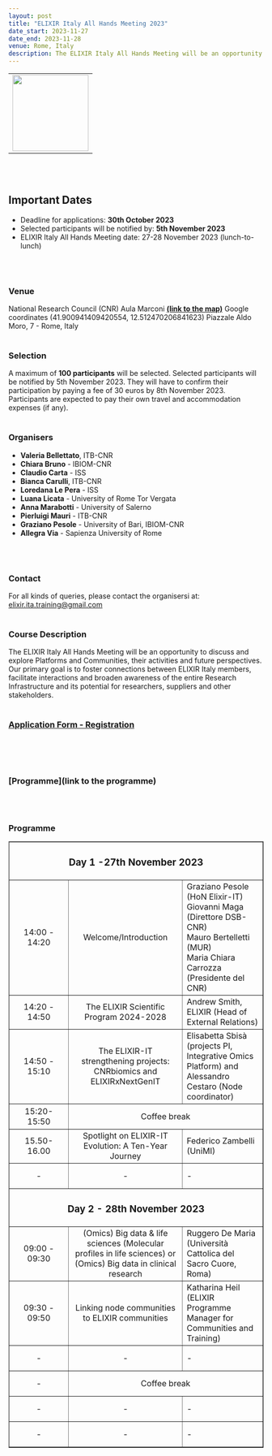 ```yaml
---
layout: post
title: "ELIXIR Italy All Hands Meeting 2023"
date_start: 2023-11-27
date_end: 2023-11-28
venue: Rome, Italy
description: The ELIXIR Italy All Hands Meeting will be an opportunity to discuss and explore Platforms and Communities, their activities and future perspectives. Our primary goal is to foster connections between ELIXIR Italy members, facilitate interactions and broaden awareness of the entire Research Infrastructure and its potential for researchers, suppliers and other stakeholders.
---
```


<table border="0">
  <tr>
 <td><a href="http://elixir-italy.org"><img src="../../../img/logo_iib.png" height="150"></a></td>
  </tr>
</table>
<br>
<br>

## Important Dates
- Deadline for applications: **30th October 2023**
- Selected participants will be notified by: **5th November 2023**
- ELIXIR Italy All Hands Meeting date: 27-28 November 2023 (lunch-to-lunch)
<br>
<br>


### Venue
National Research Council (CNR)
Aula Marconi  [**(link to the map)**](https://maps.app.goo.gl/KK18cbgt6uyyRkt78)
Google coordinates (41.900941409420554, 12.512470206841623)
Piazzale Aldo Moro, 7 - Rome, Italy
<br>
<br>



### **Selection** 
A maximum of **100 participants** will be selected. Selected participants will be notified by 5th November 2023. They will have to confirm their participation by paying a fee of 30 euros by 8th November 2023.
Participants are expected to pay their own travel and accommodation expenses (if any).
<br>
<br>

### Organisers
- **Valeria Bellettato**, ITB-CNR
- **Chiara Bruno** - IBIOM-CNR
- **Claudio Carta** - ISS
- **Bianca Carulli**, ITB-CNR
- **Loredana Le Pera** - ISS
- **Luana Licata** - University of Rome Tor Vergata
- **Anna Marabotti** - University of Salerno
- **Pierluigi Mauri** - ITB-CNR
- **Graziano Pesole** - University of Bari, IBIOM-CNR
- **Allegra Via** - Sapienza University of Rome
<br>
<br>


### Contact 
For all kinds of queries, please contact the organisersi at: 
[elixir.ita.training@gmail.com](mailto:elixir.ita.training@gmail.com) 
<br>
<br>

### Course Description 
The ELIXIR Italy All Hands Meeting will be an opportunity to discuss and explore Platforms and Communities, their activities and future perspectives. Our primary goal is to foster connections between ELIXIR Italy members, facilitate interactions and broaden awareness of the entire Research Infrastructure and its potential for researchers, suppliers and other stakeholders.
<br>
<br>


### [Application Form - Registration](https://forms.gle/uH9eYFDaWZNJPNuG9)
<br>
<br>
<br>

### [Programme](link to the programme)


<br>
<br>



























### Programme
<table border="1" width="700">
  <tr>
    <td colspan="4" align=center><h3> Day 1 -27th November 2023</h3></td>
  </tr>
  <tr>
    <td height="50" width="100" align=center> 14:00 - 14:20</td>
    <td height="50" align=center> Welcome/Introduction</td>
    <td height="50">Graziano Pesole (HoN Elixir-IT) <br> Giovanni Maga (Direttore DSB-CNR) <br> Mauro Bertelletti (MUR) <br> Maria Chiara Carrozza (Presidente del CNR) </td>
  </tr>
  <tr>
    <td height="50" width="100" align=center>14:20 - 14:50</td>
    <td height="50" align=center>The ELIXIR Scientific Program  2024-2028</td>
    <td height="50"> Andrew Smith, ELIXIR (Head of External Relations)</td>
   </tr>
  <tr>
    <td height="50" width="100" align=center> 14:50 - 15:10</td>
    <td height="50" align=center>The ELIXIR-IT strengthening projects: CNRbiomics and ELIXIRxNextGenIT</td>
    <td height="50"> Elisabetta Sbisà (projects PI, Integrative Omics Platform) and Alessandro Cestaro (Node coordinator)</td>
      </tr>
  <tr>
   <td height="50" width="100" align=center>15:20-15:50</td>
    <td colspan="3" height="50" align=center> Coffee break</td>
     </tr>

  <tr>
    <td height="50" width="100" align=center> 15.50-16.00</td>
    <td height="50" align=center> Spotlight on ELIXIR-IT Evolution: A Ten-Year Journey</td>
    <td height="50"> Federico Zambelli (UniMI)</td>
    </tr>
  <tr>
    <td height="50" width="100" align=center> -                          </td>
    <td height="50" align=center> -                                 </td>
    <td height="50"> -                                   </td>
    </tr>
  <tr>
   <td colspan="4" align=center><h3>Day 2 - 28th November 2023</h3></td>
  </tr>
  <tr>
   <td height="50" width="100" align=center>09:00 - 09:30</td>
   <td height="50" align=center>(Omics) Big data & life sciences (Molecular profiles in life sciences) or (Omics) Big data in clinical research</td>
   <td height="50">Ruggero De Maria (Università Cattolica del Sacro Cuore, Roma)</td>
  </tr>

  <tr>
   <td height="50" width="100" align=center>09:30 - 09:50</td>
   <td height="50" align=center>Linking node communities to ELIXIR communities</td>
   <td height="50">Katharina Heil (ELIXIR Programme Manager for Communities and Training) </td>
  </tr>
  <tr>
    <td height="50" width="100" align=center>-                       </td>
    <td height="50" align=center>-                       </td>
    <td height="50">-                       </td>
  </tr>
   <tr>
    <td height="50" width="100" align=center>-                    </td>
    <td colspan="3" height="50" align=center> Coffee break</td>
   </tr>
  <tr>
    <td height="50" width="100" align=center>-                       </td>
    <td height="50" align=center>-                       </td>
    <td height="50">-                       </td>
  </tr>
  <tr>
    <td height="50" width="100" align=center>-                       </td>
    <td height="50" align=center>-                       </td>
    <td height="50">-                       </td>
  </tr>
</table>
